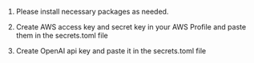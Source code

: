 1. Please install necessary packages as needed.

2. Create AWS access key and secret key in your AWS Profile and paste them in the secrets.toml file

3. Create OpenAI api key and paste it in the secrets.toml file
